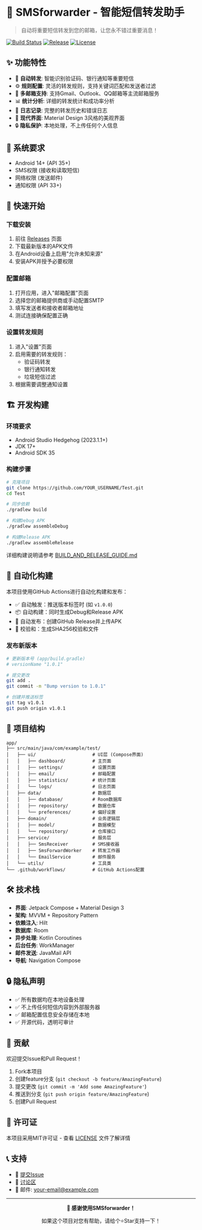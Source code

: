 # 📱 SMSforwarder - 智能短信转发助手

> 自动将重要短信转发到您的邮箱，让您永不错过重要消息！

[![Build Status](https://github.com/YOUR_USERNAME/Test/actions/workflows/build-and-release.yml/badge.svg)](https://github.com/YOUR_USERNAME/Test/actions/workflows/build-and-release.yml)
[![Release](https://img.shields.io/github/v/release/YOUR_USERNAME/Test)](https://github.com/YOUR_USERNAME/Test/releases)
[![License](https://img.shields.io/badge/license-MIT-blue.svg)](LICENSE)

## ✨ 功能特性

- 🚀 **自动转发**: 智能识别验证码、银行通知等重要短信
- ⚙️ **规则配置**: 灵活的转发规则，支持关键词匹配和发送者过滤
- 📧 **多邮箱支持**: 支持Gmail、Outlook、QQ邮箱等主流邮箱服务
- 📊 **统计分析**: 详细的转发统计和成功率分析
- 📝 **日志记录**: 完整的转发历史和错误日志
- 🎨 **现代界面**: Material Design 3风格的美观界面
- 🔒 **隐私保护**: 本地处理，不上传任何个人信息

## 📱 系统要求

- Android 14+ (API 35+)
- SMS权限 (接收和读取短信)
- 网络权限 (发送邮件)
- 通知权限 (API 33+)

## 🚀 快速开始

### 下载安装

1. 前往 [Releases](https://github.com/YOUR_USERNAME/Test/releases) 页面
2. 下载最新版本的APK文件
3. 在Android设备上启用"允许未知来源"
4. 安装APK并授予必要权限

### 配置邮箱

1. 打开应用，进入"邮箱配置"页面
2. 选择您的邮箱提供商或手动配置SMTP
3. 填写发送者和接收者邮箱地址
4. 测试连接确保配置正确

### 设置转发规则

1. 进入"设置"页面
2. 启用需要的转发规则：
   - 验证码转发
   - 银行通知转发
   - 垃圾短信过滤
3. 根据需要调整通知设置

## 🏗️ 开发构建

### 环境要求

- Android Studio Hedgehog (2023.1.1+)
- JDK 17+
- Android SDK 35

### 构建步骤

```bash
# 克隆项目
git clone https://github.com/YOUR_USERNAME/Test.git
cd Test

# 同步依赖
./gradlew build

# 构建Debug APK
./gradlew assembleDebug

# 构建Release APK
./gradlew assembleRelease
```

详细构建说明请参考 [BUILD_AND_RELEASE_GUIDE.md](BUILD_AND_RELEASE_GUIDE.md)

## 🤖 自动化构建

本项目使用GitHub Actions进行自动化构建和发布：

- ✅ 自动触发：推送版本标签时 (如 `v1.0.0`)
- 📦 自动构建：同时生成Debug和Release APK
- 🚀 自动发布：创建GitHub Release并上传APK
- 🔐 校验和：生成SHA256校验和文件

### 发布新版本

```bash
# 更新版本号 (app/build.gradle)
# versionName "1.0.1"

# 提交更改
git add .
git commit -m "Bump version to 1.0.1"

# 创建并推送标签
git tag v1.0.1
git push origin v1.0.1
```

## 📁 项目结构

```
app/
├── src/main/java/com/example/test/
│   ├── ui/                     # UI层 (Compose界面)
│   │   ├── dashboard/          # 主页面
│   │   ├── settings/           # 设置页面
│   │   ├── email/              # 邮箱配置
│   │   ├── statistics/         # 统计页面
│   │   └── logs/               # 日志页面
│   ├── data/                   # 数据层
│   │   ├── database/           # Room数据库
│   │   ├── repository/         # 数据仓库
│   │   └── preferences/        # 偏好设置
│   ├── domain/                 # 业务逻辑层
│   │   ├── model/              # 数据模型
│   │   └── repository/         # 仓库接口
│   ├── service/                # 服务层
│   │   ├── SmsReceiver         # SMS接收器
│   │   ├── SmsForwardWorker    # 转发工作器
│   │   └── EmailService        # 邮件服务
│   └── utils/                  # 工具类
└── .github/workflows/          # GitHub Actions配置
```

## 🛠️ 技术栈

- **界面**: Jetpack Compose + Material Design 3
- **架构**: MVVM + Repository Pattern
- **依赖注入**: Hilt
- **数据库**: Room
- **异步处理**: Kotlin Coroutines
- **后台任务**: WorkManager
- **邮件发送**: JavaMail API
- **导航**: Navigation Compose

## 🔒 隐私声明

- ✅ 所有数据均在本地设备处理
- ✅ 不上传任何短信内容到外部服务器
- ✅ 邮箱配置信息安全存储在本地
- ✅ 开源代码，透明可审计

## 🤝 贡献

欢迎提交Issue和Pull Request！

1. Fork本项目
2. 创建feature分支 (`git checkout -b feature/AmazingFeature`)
3. 提交更改 (`git commit -m 'Add some AmazingFeature'`)
4. 推送到分支 (`git push origin feature/AmazingFeature`)
5. 创建Pull Request

## 📄 许可证

本项目采用MIT许可证 - 查看 [LICENSE](LICENSE) 文件了解详情

## 📞 支持

- 📝 [提交Issue](https://github.com/YOUR_USERNAME/Test/issues)
- 💬 [讨论区](https://github.com/YOUR_USERNAME/Test/discussions)
- 📧 邮件: your-email@example.com

---

<div align="center">

**🎉 感谢使用SMSforwarder！**

如果这个项目对您有帮助，请给个⭐Star支持一下！

</div> 